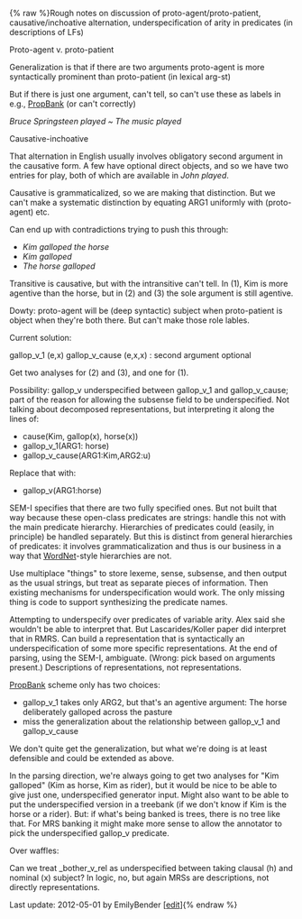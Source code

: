 {% raw %}Rough notes on discussion of proto-agent/proto-patient,
causative/inchoative alternation, underspecification of arity in
predicates (in descriptions of LFs)

Proto-agent v. proto-patient

Generalization is that if there are two arguments proto-agent is more
syntactically prominent than proto-patient (in lexical arg-st)

But if there is just one argument, can't tell, so can't use these as
labels in e.g., [PropBank](/PropBank) (or can't correctly)

*Bruce Springsteen played \~ The music played*

Causative-inchoative

That alternation in English usually involves obligatory second argument
in the causative form. A few have optional direct objects, and so we
have two entries for play, both of which are available in *John played*.

Causative is grammaticalized, so we are making that distinction. But we
can't make a systematic distinction by equating ARG1 uniformly with
(proto-agent) etc.

Can end up with contradictions trying to push this through:

- *Kim galloped the horse*
- *Kim galloped*
- *The horse galloped*

Transitive is causative, but with the intransitive can't tell. In (1),
Kim is more agentive than the horse, but in (2) and (3) the sole
argument is still agentive.

Dowty: proto-agent will be (deep syntactic) subject when proto-patient
is object when they're both there. But can't make those role lables.

Current solution:

gallop\_v\_1 (e,x) gallop\_v\_cause (e,x,x) : second argument optional

Get two analyses for (2) and (3), and one for (1).

Possibility: gallop\_v underspecified between gallop\_v\_1 and
gallop\_v\_cause; part of the reason for allowing the subsense field to
be underspecified. Not talking about decomposed representations, but
interpreting it along the lines of:

- cause(Kim, gallop(x), horse(x))
- gallop\_v\_1(ARG1: horse)
- gallop\_v\_cause(ARG1:Kim,ARG2:u)

Replace that with:

- gallop\_v(ARG1:horse)

SEM-I specifies that there are two fully specified ones. But not built
that way because these open-class predicates are strings: handle this
not with the main predicate hierarchy. Hierarchies of predicates could
(easily, in principle) be handled separately. But this is distinct from
general hierarchies of predicates: it involves grammaticalization and
thus is our business in a way that [WordNet](/WordNet)-style hierarchies
are not.

Use multiplace "things" to store lexeme, sense, subsense, and then
output as the usual strings, but treat as separate pieces of
information. Then existing mechanisms for underspecification would work.
The only missing thing is code to support synthesizing the predicate
names.

Attempting to underspecify over predicates of variable arity. Alex said
she wouldn't be able to interpret that. But Lascarides/Koller paper did
interpret that in RMRS. Can build a representation that is syntactically
an underspecification of some more specific representations. At the end
of parsing, using the SEM-I, ambiguate. (Wrong: pick based on arguments
present.) Descriptions of representations, not representations.

[PropBank](/PropBank) scheme only has two choices:

- gallop\_v\_1 takes only ARG2, but that's an agentive argument: The
horse deliberately galloped across the pasture
- miss the generalization about the relationship between gallop\_v\_1
and gallop\_v\_cause

We don't quite get the generalization, but what we're doing is at least
defensible and could be extended as above.

In the parsing direction, we're always going to get two analyses for
"Kim galloped" (Kim as horse, Kim as rider), but it would be nice to be
able to give just one, underspecified generator input. Might also want
to be able to put the underspecified version in a treebank (if we don't
know if Kim is the horse or a rider). But: if what's being banked is
trees, there is no tree like that. For MRS banking it might make more
sense to allow the annotator to pick the underspecified gallop\_v
predicate.

Over waffles:

Can we treat \_bother\_v\_rel as underspecified between taking clausal
(h) and nominal (x) subject? In logic, no, but again MRSs are
descriptions, not directly representations.

Last update: 2012-05-01 by EmilyBender [[edit](https://github.com/delph-in/docs/wiki/WeSearch_UnderspecifiedPreds/_edit)]{% endraw %}